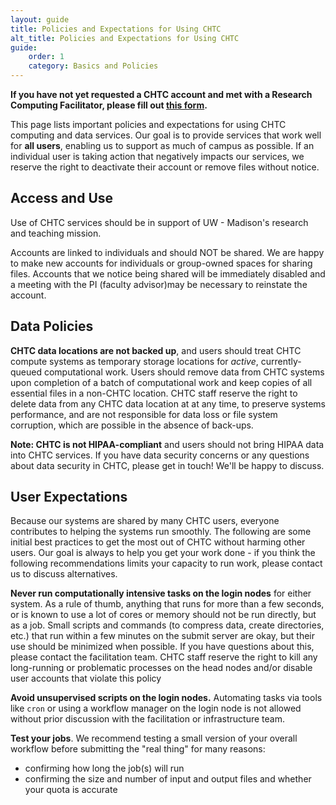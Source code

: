 ```yaml
---
layout: guide
title: Policies and Expectations for Using CHTC
alt_title: Policies and Expectations for Using CHTC
guide:
    order: 1
    category: Basics and Policies
---
```


**If you have not yet requested a CHTC account and met with a Research
Computing Facilitator, please fill out [this form](form.html).**

This page lists important policies and expectations for using CHTC computing and 
data services. Our goal is to provide services that work well for **all users**, 
enabling us to support as much of campus as possible. If an individual user is taking 
action that negatively impacts our services, we reserve the right to 
deactivate their account or remove files without notice. 

## Access and Use

Use of CHTC services should be in support of UW - Madison's research and teaching 
mission. 

Accounts are linked to individuals and should NOT be shared. We are happy to make new
accounts for individuals or group-owned spaces for sharing files. Accounts that we 
notice being shared will be immediately disabled and a meeting with the PI 
(faculty advisor)may be necessary to reinstate the account.

## Data Policies

**CHTC data locations are not backed up**, and users should
treat CHTC compute systems as temporary storage locations for *active*,
currently-queued computational work. Users should remove data from CHTC
systems upon completion of a batch of computational work and keep copies of
all essential files in a non-CHTC location. CHTC staff reserve the right
to delete data from any CHTC data location at at any time, to preserve
systems performance, and are not responsible for data loss or file system
corruption, which are possible in the absence of back-ups.

**Note: CHTC is not HIPAA-compliant** and users should not bring HIPAA data into 
CHTC services. If you have data security concerns or any questions about 
data security in CHTC, please get in touch! We'll be happy to discuss.

## User Expectations

Because our systems are shared by many CHTC users, everyone contributes to 
helping the systems run smoothly. The following are some initial best practices 
to get the most out of CHTC without harming other users. Our goal 
is always to help you get your work done - if you think the following recommendations 
limits your capacity to run work, please contact us to discuss alternatives. 

**Never run computationally intensive tasks on the login nodes** for either 
system. As a rule of thumb, anything that runs for more than a few seconds, or 
is known to use a lot of cores or memory should not be run directly, but as a job. 
Small scripts and commands (to compress data, create directories,
etc.) that run within a few minutes on the submit server are okay,
but their use should be minimized when possible. If you have questions about this, 
please contact the facilitation team. CHTC staff reserve the right to kill any long-running or problematic processes on the 
head nodes and/or disable user accounts that violate this policy

**Avoid unsupervised scripts on the login nodes.** Automating tasks via tools like 
`cron` or using a workflow manager on the login node is not allowed without prior 
discussion with the facilitation or infrastructure team. 

**Test your jobs**. We recommend testing a small version of your overall workflow 
before submitting the "real thing" for many reasons: 

- confirming how long the job(s) will run
- confirming the size and number of input and output files and whether your quota is accurate